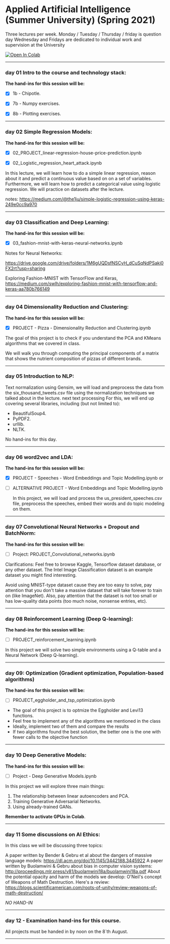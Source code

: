 # Applied Artificial Intelligence (Summer University) (Spring 2021)

Three lectures per week.
Monday / Tuesday / Thursday / friday is question day
Wednesday and Fridays are dedicated to individual work and supervision at the University

<a href="https://colab.research.google.com/github/flight505/Applied_AI_IT_Uni/blob/main/" target="_parent"><img src="https://colab.research.google.com/assets/colab-badge.svg" alt="Open In Colab"/></a>


***
### day 01 Intro to the course and technology stack:
<b> The hand-ins for this session will be: </b>
- [x] 1b - Chipotle.

- [x] 7b - Numpy exercises.

- [x] 8b - Plotting exercises.


***
### day 02 Simple Regression Models:

<b> The hand-ins for this session will be: </b>

- [x] 02_PROJECT_linear-regression-house-price-prediction.ipynb



- [x] 02_Logistic_regression_heart_attack.ipynb

In this lecture, we will learn how to do a simple linear regression, reason about it and predict a continuous value based on on a set of variables. Furthermore, we will learn how to predict a categorical value using logistic regression. We will practice on datasets after the lecture.

notes: https://medium.com/@the1ju/simple-logistic-regression-using-keras-249e0cc9a970

***
### day 03 Classification and Deep Learning:

<b> The hand-ins for this session will be: </b>
- [X] 03_fashion-mnist-with-keras-neural-networks.ipynb

Notes for Neural Networks:

https://drive.google.com/drive/folders/1M6gUQDsfNSCyH_dCuSqNdPSakj0FX2rt?usp=sharing

Exploring Fashion-MNIST with TensorFlow and Keras, https://medium.com/swlh/exploring-fashion-mnist-with-tensorflow-and-keras-aa780b766149


***

### day 04 Dimensionality Reduction and Clustering:

<b> The hand-ins for this session will be: </b>

- [x] PROJECT - Pizza - Dimensionality Reduction and Clustering.ipynb

The goal of this project is to check if you understand the PCA and KMeans algorithms that we covered in class.

We will walk you through computing the principal components of a matrix that shows the nutrient composition of pizzas of different brands.

***
### day 05 Introduction to NLP:

Text normalization using Gensim, we will load and preprocess the data from the six_thousand_tweets.csv file using the normalization techniques we talked about in the lecture.
next text processing
For this, we will end up covering several libraries, including (but not limited to):
- BeautifulSoup4.
- PyPDF2.
- urllib.
- NLTK.

No hand-ins for this day.
***

### day 06 word2vec and LDA:

<b> The hand-ins for this session will be: </b>

- [x] PROJECT - Speeches - Word Embeddings and Topic Modelling.ipynb
or
- [ ] ALTERNATIVE PROJECT - Word Embeddings and Topic Modelling.ipynb

  In this project, we will load and process the us_president_speeches.csv file, preprocess the speeches, embed their words and do topic modeling on them.

***
### day 07 Convolutional Neural Networks + Dropout and BatchNorm:

<b> The hand-ins for this session will be: </b>
- [ ] Project: PROJECT_Convolutional_networks.ipynb

Clarifications: Feel free to browse Kaggle, Tensorflow dataset database, or any other dataset. The Intel Image Classification dataset is an example dataset you might find interesting.

Avoid using MNIST-type dataset cause they are too easy to solve, pay attention that you don't take a massive dataset that will take forever to train on (like ImageNet). Also, pay attention that the dataset is not too small or has low-quality data points (too much noise, nonsense entries, etc).

***

### day 08 Reinforcement Learning (Deep Q-learning):

<b> The hand-ins for this session will be: </b>
- [ ] PROJECT_reinforcement_learning.ipynb


In this project we will solve two simple environments using a Q-table and a Neural Network (Deep Q-learning).

***
### day 09: Optimization (Gradient optimization, Population-based algorithms)

<b> The hand-ins for this session will be: </b>
- [ ] PROJECT_eggholder_and_tsp_optimization.ipynb

* The goal of this project is to optmize the Eggholder and Levi13 functions.
* Feel free to implement any of the algorithms we mentioned in the class
* Ideally, implement two of them and compare the results
* If two algorithms found the best solution, the better one is the one with fewer calls to the objective function

***
### day 10 Deep Generative Models:

<b> The hand-ins for this session will be: </b>
- [ ] Project - Deep Generative Models.ipynb

In this project we will explore three main things:
1. The relationship between linear autoencoders and PCA.
2. Training Generative Adversarial Networks.
3. Using already-trained GANs.


**Remember to activate GPUs in Colab**.



***
### day 11 Some discussions on AI Ethics:

In this class we will be discussing three topics:

A paper written by Bender & Gebru et al about the dangers of massive language models: https://dl.acm.org/doi/10.1145/3442188.3445922
A paper written by Buolamwini & Gebru about bias in computer vision systems: http://proceedings.mlr.press/v81/buolamwini18a/buolamwini18a.pdf
About the potential opacity and harm of the models we develop: O'Neil's concept of Weapons of Math Destruction. Here's a review: https://blogs.scientificamerican.com/roots-of-unity/review-weapons-of-math-destruction/

*NO HAND-IN*

***
### day 12 - Examination hand-ins for this course.

All projects must be handed in by noon on the 8´th August.

***



